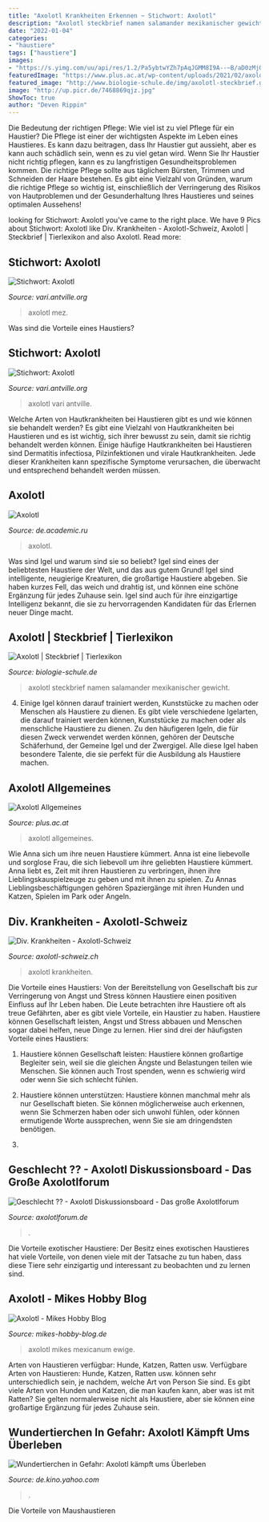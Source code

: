 ```yaml
---
title: "Axolotl Krankheiten Erkennen ~ Stichwort: Axolotl"
description: "Axolotl steckbrief namen salamander mexikanischer gewicht"
date: "2022-01-04"
categories:
- "haustiere"
tags: ["haustiere"]
images:
- "https://s.yimg.com/uu/api/res/1.2/Pa5ybtwYZh7pAqJGMM8I9A--~B/aD0zMjQ7dz01NzY7YXBwaWQ9eXRhY2h5b24-/http://media.zenfs.com/de-DE/video/video.zoomin.com/d8fcca4b52efbb87262c0086ad2a776a"
featuredImage: "https://www.plus.ac.at/wp-content/uploads/2021/02/axolotl12.jpg"
featured_image: "http://www.biologie-schule.de/img/axolotl-steckbrief.gif"
image: "http://up.picr.de/7468869qjz.jpg"
ShowToc: true
author: "Deven Rippin"
---
```



Die Bedeutung der richtigen Pflege: Wie viel ist zu viel Pflege für ein Haustier?
Die Pflege ist einer der wichtigsten Aspekte im Leben eines Haustieres. Es kann dazu beitragen, dass Ihr Haustier gut aussieht, aber es kann auch schädlich sein, wenn es zu viel getan wird. Wenn Sie Ihr Haustier nicht richtig pflegen, kann es zu langfristigen Gesundheitsproblemen kommen. Die richtige Pflege sollte aus täglichem Bürsten, Trimmen und Schneiden der Haare bestehen. Es gibt eine Vielzahl von Gründen, warum die richtige Pflege so wichtig ist, einschließlich der Verringerung des Risikos von Hautproblemen und der Gesunderhaltung Ihres Haustieres und seines optimalen Aussehens!

	

		
looking for Stichwort: Axolotl you've came to the right place. We have 9 Pics about Stichwort: Axolotl like Div. Krankheiten - Axolotl-Schweiz, Axolotl | Steckbrief | Tierlexikon and also Axolotl. Read more:
		
    
## Stichwort: Axolotl

<img loading=lazy src="https://antville.org/static/sites/vari/images/axolotl.jpg" onerror="this.onerror=null;this.src='https://tse3.mm.bing.net/th?id=OIP.L7ALGgyBP7unzZgLk-Ar0wAAAA&amp;pid=15.1';" alt="Stichwort: Axolotl">

_Source: vari.antville.org_

>axolotl mez. 

	

Was sind die Vorteile eines Haustiers?

    
## Stichwort: Axolotl

<img loading=lazy src="https://antville.org/static/sites/vari/images/axolotl2.jpg" onerror="this.onerror=null;this.src='https://tse3.mm.bing.net/th?id=OIP.gMAExtHxMHACzCi6VdpCBgAAAA&amp;pid=15.1';" alt="Stichwort: Axolotl">

_Source: vari.antville.org_

>axolotl vari antville. 

	

Welche Arten von Hautkrankheiten bei Haustieren gibt es und wie können sie behandelt werden?
Es gibt eine Vielzahl von Hautkrankheiten bei Haustieren und es ist wichtig, sich ihrer bewusst zu sein, damit sie richtig behandelt werden können. Einige häufige Hautkrankheiten bei Haustieren sind Dermatitis infectiosa, Pilzinfektionen und virale Hautkrankheiten. Jede dieser Krankheiten kann spezifische Symptome verursachen, die überwacht und entsprechend behandelt werden müssen.

    
## Axolotl

<img loading=lazy src="http://de.academic.ru/pictures/dewiki/76/Leucistic_female_Axolotl_head_side_view1_2010-02-24.jpg" onerror="this.onerror=null;this.src='https://tse2.mm.bing.net/th?id=OIP.VrkTxUP_lPsJ1QYZpGA_tQHaE8&amp;pid=15.1';" alt="Axolotl">

_Source: de.academic.ru_

>axolotl. 

	

Was sind Igel und warum sind sie so beliebt?
Igel sind eines der beliebtesten Haustiere der Welt, und das aus gutem Grund! Igel sind intelligente, neugierige Kreaturen, die großartige Haustiere abgeben. Sie haben kurzes Fell, das weich und drahtig ist, und können eine schöne Ergänzung für jedes Zuhause sein. Igel sind auch für ihre einzigartige Intelligenz bekannt, die sie zu hervorragenden Kandidaten für das Erlernen neuer Dinge macht.

    
## Axolotl | Steckbrief | Tierlexikon

<img loading=lazy src="http://www.biologie-schule.de/img/axolotl-steckbrief.gif" onerror="this.onerror=null;this.src='https://tse2.mm.bing.net/th?id=OIP.HFv92PBNC2mpwm6JJNlwrQHaID&amp;pid=15.1';" alt="Axolotl | Steckbrief | Tierlexikon">

_Source: biologie-schule.de_

>axolotl steckbrief namen salamander mexikanischer gewicht. 

	

4. Einige Igel können darauf trainiert werden, Kunststücke zu machen oder Menschen als Haustiere zu dienen.
Es gibt viele verschiedene Igelarten, die darauf trainiert werden können, Kunststücke zu machen oder als menschliche Haustiere zu dienen. Zu den häufigeren Igeln, die für diesen Zweck verwendet werden können, gehören der Deutsche Schäferhund, der Gemeine Igel und der Zwergigel. Alle diese Igel haben besondere Talente, die sie perfekt für die Ausbildung als Haustiere machen.

    
## Axolotl Allgemeines

<img loading=lazy src="https://www.plus.ac.at/wp-content/uploads/2021/02/axolotl12.jpg" onerror="this.onerror=null;this.src='https://tse3.mm.bing.net/th?id=OIP.E0R3B0TX_LG6mflA7JtadAAAAA&amp;pid=15.1';" alt="Axolotl Allgemeines">

_Source: plus.ac.at_

>axolotl allgemeines. 

	

Wie Anna sich um ihre neuen Haustiere kümmert.
Anna ist eine liebevolle und sorglose Frau, die sich liebevoll um ihre geliebten Haustiere kümmert. Anna liebt es, Zeit mit ihren Haustieren zu verbringen, ihnen ihre Lieblingskauspielzeuge zu geben und mit ihnen zu spielen. Zu Annas Lieblingsbeschäftigungen gehören Spaziergänge mit ihren Hunden und Katzen, Spielen im Park oder Angeln.

    
## Div. Krankheiten - Axolotl-Schweiz

<img loading=lazy src="https://image.jimcdn.com/app/cms/image/transf/dimension=320x10000:format=jpg/path/s53d553ff04268e89/image/i6897296ef6bcadd1/version/1456600908/image.jpg" onerror="this.onerror=null;this.src='https://tse2.mm.bing.net/th?id=OIP.dcagmwrFYhcLRS-DR4lhwwAAAA&amp;pid=15.1';" alt="Div. Krankheiten - Axolotl-Schweiz">

_Source: axolotl-schweiz.ch_

>axolotl krankheiten. 

	

Die Vorteile eines Haustiers: Von der Bereitstellung von Gesellschaft bis zur Verringerung von Angst und Stress können Haustiere einen positiven Einfluss auf Ihr Leben haben.
Die Leute betrachten ihre Haustiere oft als treue Gefährten, aber es gibt viele Vorteile, ein Haustier zu haben. Haustiere können Gesellschaft leisten, Angst und Stress abbauen und Menschen sogar dabei helfen, neue Dinge zu lernen. Hier sind drei der häufigsten Vorteile eines Haustiers:
1. Haustiere können Gesellschaft leisten: Haustiere können großartige Begleiter sein, weil sie die gleichen Ängste und Belastungen teilen wie Menschen. Sie können auch Trost spenden, wenn es schwierig wird oder wenn Sie sich schlecht fühlen.

2. Haustiere können unterstützen: Haustiere können manchmal mehr als nur Gesellschaft bieten. Sie können möglicherweise auch erkennen, wenn Sie Schmerzen haben oder sich unwohl fühlen, oder können ermutigende Worte aussprechen, wenn Sie sie am dringendsten benötigen.

3.

    
## Geschlecht ?? - Axolotl Diskussionsboard - Das Große Axolotlforum

<img loading=lazy src="http://up.picr.de/7468869qjz.jpg" onerror="this.onerror=null;this.src='https://tse1.mm.bing.net/th?id=OIP.K9_kxdryjlVSJ9y7mlJZjQHaFj&amp;pid=15.1';" alt="Geschlecht ?? - Axolotl Diskussionsboard - Das große Axolotlforum">

_Source: axolotlforum.de_

>. 

	

Die Vorteile exotischer Haustiere: Der Besitz eines exotischen Haustieres hat viele Vorteile, von denen viele mit der Tatsache zu tun haben, dass diese Tiere sehr einzigartig und interessant zu beobachten und zu lernen sind.

    
## Axolotl - Mikes Hobby Blog

<img loading=lazy src="https://www.mikes-hobby-blog.de/wp-content/uploads/2013/03/Axolotl.jpg" onerror="this.onerror=null;this.src='https://tse2.mm.bing.net/th?id=OIP.RO6DfJ5A7OQwt2r8m_EZZAHaDR&amp;pid=15.1';" alt="Axolotl - Mikes Hobby Blog">

_Source: mikes-hobby-blog.de_

>axolotl mikes mexicanum ewige. 

	

Arten von Haustieren verfügbar: Hunde, Katzen, Ratten usw.
Verfügbare Arten von Haustieren: Hunde, Katzen, Ratten usw. können sehr unterschiedlich sein, je nachdem, welche Art von Person Sie sind. Es gibt viele Arten von Hunden und Katzen, die man kaufen kann, aber was ist mit Ratten? Sie gelten normalerweise nicht als Haustiere, aber sie können eine großartige Ergänzung für jedes Zuhause sein.

    
## Wundertierchen In Gefahr: Axolotl Kämpft Ums Überleben

<img loading=lazy src="https://s.yimg.com/uu/api/res/1.2/Pa5ybtwYZh7pAqJGMM8I9A--~B/aD0zMjQ7dz01NzY7YXBwaWQ9eXRhY2h5b24-/http://media.zenfs.com/de-DE/video/video.zoomin.com/d8fcca4b52efbb87262c0086ad2a776a" onerror="this.onerror=null;this.src='https://tse4.mm.bing.net/th?id=OIP.DRmLqUH2LoM8EvDaqA-aGAHaEK&amp;pid=15.1';" alt="Wundertierchen in Gefahr: Axolotl kämpft ums Überleben">

_Source: de.kino.yahoo.com_

>. 

	

Die Vorteile von Maushaustieren

